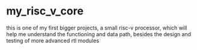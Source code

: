 # my_risc_v_core
this is one of my first bigger projects, a small risc-v processor, which will help me understand the functioning and data path, besides the design and testing of more advanced rtl modules 
